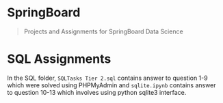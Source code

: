 # SpringBoard
> Projects and Assignments for SpringBoard Data Science

# SQL Assignments

In the SQL folder, `SQLTasks Tier 2.sql` contains answer to question 1-9 which were solved using PHPMyAdmin and `sqlite.ipynb` contains answer to question 10-13 which involves using python sqlite3 interface. 
